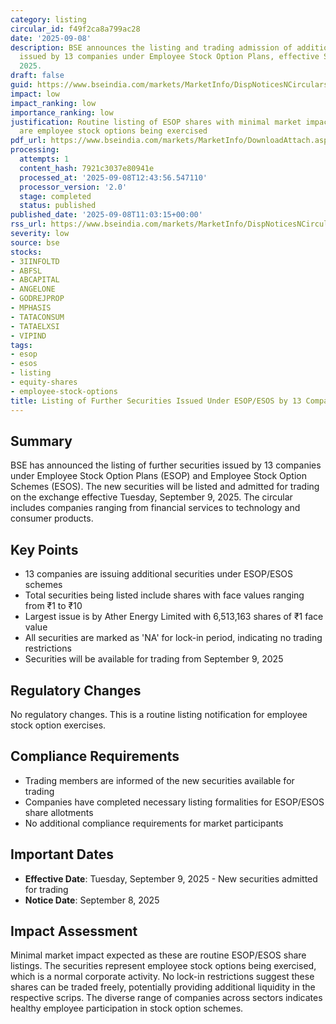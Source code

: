 ```yaml
---
category: listing
circular_id: f49f2ca8a799ac28
date: '2025-09-08'
description: BSE announces the listing and trading admission of additional securities
  issued by 13 companies under Employee Stock Option Plans, effective September 9,
  2025.
draft: false
guid: https://www.bseindia.com/markets/MarketInfo/DispNoticesNCirculars.aspx?Noticeid={C80D1BB9-DF60-428C-9D04-6BD30AF76FCE}&noticeno=20250908-15&dt=09/08/2025&icount=15&totcount=20&flag=0
impact: low
impact_ranking: low
importance_ranking: low
justification: Routine listing of ESOP shares with minimal market impact as these
  are employee stock options being exercised
pdf_url: https://www.bseindia.com/markets/MarketInfo/DownloadAttach.aspx?id=20250908-15&attachedId=
processing:
  attempts: 1
  content_hash: 7921c3037e80941e
  processed_at: '2025-09-08T12:43:56.547110'
  processor_version: '2.0'
  stage: completed
  status: published
published_date: '2025-09-08T11:03:15+00:00'
rss_url: https://www.bseindia.com/markets/MarketInfo/DispNoticesNCirculars.aspx?Noticeid={C80D1BB9-DF60-428C-9D04-6BD30AF76FCE}&noticeno=20250908-15&dt=09/08/2025&icount=15&totcount=20&flag=0
severity: low
source: bse
stocks:
- 3IINFOLTD
- ABFSL
- ABCAPITAL
- ANGELONE
- GODREJPROP
- MPHASIS
- TATACONSUM
- TATAELXSI
- VIPIND
tags:
- esop
- esos
- listing
- equity-shares
- employee-stock-options
title: Listing of Further Securities Issued Under ESOP/ESOS by 13 Companies
---
```


## Summary

BSE has announced the listing of further securities issued by 13 companies under Employee Stock Option Plans (ESOP) and Employee Stock Option Schemes (ESOS). The new securities will be listed and admitted for trading on the exchange effective Tuesday, September 9, 2025. The circular includes companies ranging from financial services to technology and consumer products.

## Key Points

- 13 companies are issuing additional securities under ESOP/ESOS schemes
- Total securities being listed include shares with face values ranging from ₹1 to ₹10
- Largest issue is by Ather Energy Limited with 6,513,163 shares of ₹1 face value
- All securities are marked as 'NA' for lock-in period, indicating no trading restrictions
- Securities will be available for trading from September 9, 2025

## Regulatory Changes

No regulatory changes. This is a routine listing notification for employee stock option exercises.

## Compliance Requirements

- Trading members are informed of the new securities available for trading
- Companies have completed necessary listing formalities for ESOP/ESOS share allotments
- No additional compliance requirements for market participants

## Important Dates

- **Effective Date**: Tuesday, September 9, 2025 - New securities admitted for trading
- **Notice Date**: September 8, 2025

## Impact Assessment

Minimal market impact expected as these are routine ESOP/ESOS share listings. The securities represent employee stock options being exercised, which is a normal corporate activity. No lock-in restrictions suggest these shares can be traded freely, potentially providing additional liquidity in the respective scrips. The diverse range of companies across sectors indicates healthy employee participation in stock option schemes.